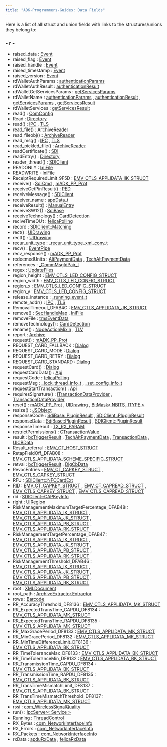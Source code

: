 ```yaml
---
title: "ADK-Programmers-Guides: Data Fields"
---
```


Here is a list of all struct and union fields with links to the structures/unions they belong to:

### - r -

- raised_data : <a href="libevt_8h.md#ad7ade96785e05476902392560244c3bb">Event</a>
- raised_flag : <a href="libevt_8h.md#afeadc31c08472b8ac47b764334f44a50">Event</a>
- raised_handle : <a href="libevt_8h.md#aef5372589861f8e8e03fb14fe9bc2454">Event</a>
- raised_timestamp : <a href="libevt_8h.md#a015bae95273e811b516f0727c2e5c3b3">Event</a>
- raised_version : <a href="libevt_8h.md#ae0b2cf0a010d20371af2271a84e90e1b">Event</a>
- rdWalletAuthParams : <a href="titusstubs_8cpp.md#a58066d0e73f799fb8ea41298229fe3fe">authenticationParams</a>
- rdWalletAuthResult : <a href="titusstubs_8cpp.md#ab771cc996cb0c4c21df2bb3cc1aec3f8">authenticationResult</a>
- rdWalletGetServicesParams : <a href="titusstubs_8cpp.md#a5126fd7fd07d82914316079041407e72">getServicesParams</a>
- rdWalletName : <a href="titusstubs_8cpp.md#ab9582040ee73c6692f04ebd933bda9bc">authenticationParams</a> , <a href="titusstubs_8cpp.md#ab9582040ee73c6692f04ebd933bda9bc">authenticationResult</a> , <a href="titusstubs_8cpp.md#ab9582040ee73c6692f04ebd933bda9bc">getServicesParams</a> , <a href="titusstubs_8cpp.md#ab9582040ee73c6692f04ebd933bda9bc">getServicesResult</a>
- rdWalletServices : <a href="titusstubs_8cpp.md#a0c953151e4a198eb1cd87595fa249e64">getServicesResult</a>
- read() : <a href="class_com_config.md#a95212aa577485c0f3f2d50f1e20544ec">ComConfig</a>
- Read : <a href="class_directory.md#abed82baf7f470b522273a3e37c24c600a809abe96853e69894bbf8e5730b31348">Directory</a>
- read() : <a href="classvfiipc_1_1_i_p_c.md#a69117eaa93a4a8bff9cb28df51abc50b">IPC</a> , <a href="classvfiipc_1_1_t_l_s.md#aa04744c17ae9eec2b37fb8c476a8c62d">TLS</a>
- read_file() : <a href="classpackmanlib_1_1io_1_1_archive_reader.md#aee6c445359ec4572d7b5aceeeb1818df">ArchiveReader</a>
- read_fileobj() : <a href="classpackmanlib_1_1io_1_1_archive_reader.md#aec6d086b6d253ccb7edf3035c7056d6f">ArchiveReader</a>
- read_msg() : <a href="classvfiipc_1_1_i_p_c.md#a5fc3e8a54237502339f9483465730704">IPC</a> , <a href="classvfiipc_1_1_t_l_s.md#a5fc3e8a54237502339f9483465730704">TLS</a>
- read_pickled_file() : <a href="classpackmanlib_1_1io_1_1_archive_reader.md#ac595ebf7d477bad0e3f526fe176875c0">ArchiveReader</a>
- readCertificate() : <a href="classlibsdi_1_1_s_d_i.md#a9233675532dc75c48289bb0aa42241fe">SDI</a>
- readEntry() : <a href="class_directory.md#a146efd6a8d54b8727b20c2164a9333d8">Directory</a>
- reader_thread() : <a href="classvfisdi_1_1_s_d_i_client.md#ab8db052d9f8525a8e04179e4625f17ac">SDIClient</a>
- READONLY : <a href="classvfisysinfo_1_1_ini_file.md#a46c8a310cf4c094f8c80e1cb8dc1f911a626af06d585fcb18d2cd6cdec0d235cf">IniFile</a>
- READWRITE : <a href="classvfisysinfo_1_1_ini_file.md#a46c8a310cf4c094f8c80e1cb8dc1f911a35c9731eb1af206e4ebcfc0bc95cd6de">IniFile</a>
- ReceiptRequiredLimit_9F5D : <a href="group___d_e_f___c_o_n_f___a_p_p_l_i.md#ab8bfa6b648fce4c5fd7101c9204b609a">EMV_CTLS_APPLIDATA_IK_STRUCT</a>
- receive() : <a href="classlibsdi_1_1_sdi_cmd.md#a22eddbbef80354a4641b55828346c7d7">SdiCmd</a> , <a href="classm_a_d_k___p_p___prot.md#ab2e55bafa77bcbdbeda4258ecadd5357">mADK_PP_Prot</a>
- receiveGetPinResult() : <a href="classlibsdi_1_1_p_e_d.md#af80596e1dd022dce76a2420ef9b1c3da">PED</a>
- receiveMessage() : <a href="group__sdilowlevel.md#ga6c1ca6f917bb545fa12b98bafddeb839">SDIClient</a>
- receiver_name : <a href="_v_h_q_utils___app_interface_8c.md#a4fa027f4647cfb03a0f730d6bcfecfa4">appData_t</a>
- receiveResult() : <a href="classlibsdi_1_1_manual_entry.md#ae382a529a8037b1583f7e2ae89521f2d">ManualEntry</a>
- receiveSW12() : <a href="classlibsdi_1_1_sdi_base.md#a23032d620c1f454fc5f00ff4f2f4ceb7">SdiBase</a>
- receiveTechnology() : <a href="classlibsdi_1_1_card_detection.md#ad6eef14b6e8830178bd8330ef2dbcb6e">CardDetection</a>
- reciveTimeOUt : <a href="titusstubs_8cpp.md#a2d3b01364d10f41d551f86d8446b444d">felicaPolling</a>
- record : <a href="group__sdidata.md#a783a337eca4cfaa10b20b552533a7c94">SDIClient::Matching</a>
- rect() : <a href="classvfigui_1_1_u_i_drawing.md#a37f4a5cdb3538080c3756d0d6110ae73">UIDrawing</a>
- rectf() : <a href="classvfigui_1_1_u_i_drawing.md#a5703a83e2a7903a788a8658e6dd19115">UIDrawing</a>
- recur_unit_type : <a href="_v_h_q_xml_dictionary_8c.md#a43473d06907c6d605e94c97cce03d1ca">_recur_unit_type_xml_conv_t</a>
- recv() : <a href="classvficom_1_1_event_pipe.md#af780052cc93b5836bc71741f5de5462e">EventPipe</a>
- recv_response() : <a href="classm_a_d_k___p_p___prot.md#a0bb666307a7aa15fc7aae63d454e4394">mADK_PP_Prot</a>
- redeemedUnits : <a href="namespacevficpl.md#ae6a2e0c6c04836ad5ebc9746b680a2ca">AltPaymentData</a> , <a href="namespacevficpl.md#ae6a2e0c6c04836ad5ebc9746b680a2ca">TechAltPaymentData</a>
- references : <a href="_v_h_q_utils__shared_8c.md#a68c1fad38a66e33894c7abaa2443fdc0">_CommMsgIdPair_t</a>
- regex : <a href="namespacesdi_1_1filesystem.md#a74a1b73c6773e3ff657617313f458742">UpdateFiles</a>
- region_height : <a href="group___a_d_k___l_e_d.md#aa615ae1fc3a32f4f956bfb84dacb9915">EMV_CTLS_LED_CONFIG_STRUCT</a>
- region_width : <a href="group___a_d_k___l_e_d.md#acfbe1348b05b64a38e68b85de539592e">EMV_CTLS_LED_CONFIG_STRUCT</a>
- region_x : <a href="group___a_d_k___l_e_d.md#ab960028561a5bca54c2f4c515b8a4fee">EMV_CTLS_LED_CONFIG_STRUCT</a>
- region_y : <a href="group___a_d_k___l_e_d.md#afa2c0adfd723a90e1f5a3b960747d2ed">EMV_CTLS_LED_CONFIG_STRUCT</a>
- release_instance : <a href="_event_scheduler_8c.md#ac34f5f6c67664bfbecc711f8c222dc97">_running_event_t</a>
- remote_addr() : <a href="classvfiipc_1_1_i_p_c.md#af5c43ffa916e2d7662a667b33646493a">IPC</a> , <a href="classvfiipc_1_1_t_l_s.md#af5c43ffa916e2d7662a667b33646493a">TLS</a>
- RemovalTimeout_DFAB4C : <a href="group___d_e_f___c_o_n_f___a_p_p_l_i.md#af781e11637a7a71b447a2a282296b875">EMV_CTLS_APPLIDATA_JK_STRUCT</a>
- remove() : <a href="class_sec_handle_map.md#a52823abb16c6f8aef9c312f0c0710a3d">SecHandleMap</a> , <a href="classvfisysinfo_1_1_ini_file.md#ac6f9c36f152f398f86c4b45347984b56">IniFile</a>
- removeFile : <a href="svc__tms_8h.md#aa24c3edbb16ed46259794c7492376b9f">tmsEventData</a>
- removeTechnology() : <a href="classlibsdi_1_1_card_detection.md#aa0e4580b1535e8cf36d697d6374847a0">CardDetection</a>
- rename() : <a href="classpackmanlib_1_1nodeaction_1_1_node_action_mixin.md#a188c163d171ffd6fd7df2efd434a498d">NodeActionMixin</a> , <a href="classvfisdi_1_1_t_l_v.md#a4059a86d9d3afa2b94a53e8a7e428fd9">TLV</a>
- report : <a href="classpackmanlib_1_1node_1_1_archive.md#a4b7febb5dfb963ed99f5e7870abce71b">Archive</a>
- request() : <a href="classm_a_d_k___p_p___prot.md#a1630f914c3dbf9ebc62ad6a5c7f9ebd9">mADK_PP_Prot</a>
- REQUEST_CARD_FALLBACK : <a href="classlibsdi_1_1_dialog.md#af0bf6879fc4a8f67f7e97c1a942fa5f9a0e964199351481bf3a31c450fedb56c2">Dialog</a>
- REQUEST_CARD_MODE : <a href="classlibsdi_1_1_dialog.md#af0bf6879fc4a8f67f7e97c1a942fa5f9">Dialog</a>
- REQUEST_CARD_RETRY : <a href="classlibsdi_1_1_dialog.md#af0bf6879fc4a8f67f7e97c1a942fa5f9ab35bdf9cd637aed737b708bf3bae3753">Dialog</a>
- REQUEST_CARD_STANDARD : <a href="classlibsdi_1_1_dialog.md#af0bf6879fc4a8f67f7e97c1a942fa5f9a73742a81100dccb66edd3073474298a7">Dialog</a>
- requestCard() : <a href="classlibsdi_1_1_dialog.md#a3f9167afa0b6593b06560072bf94be9e">Dialog</a>
- requestCardData() : <a href="classvficpl_1_1_api.md#a17fb4a4f2eed2f88e1c6bb6a0b9d2c20">Api</a>
- requestCode : <a href="titusstubs_8cpp.md#a9cb9cc4a8ff684bd44ded3688ac59087">felicaPolling</a>
- requestMsg : <a href="_v_h_q_manager_8c.md#a84263d27c916e3e84e0f7ae6faf7b519">_lock_thread_info_t</a> , <a href="_v_h_q_manager_8c.md#a84263d27c916e3e84e0f7ae6faf7b519">_set_config_info_t</a>
- requestStartTransaction() : <a href="classvficpl_1_1_api.md#ab4ec00a9c48eaedce0d7ad84e78150ca">Api</a>
- requiresSignature() : <a href="classvficpl_1_1_i_transaction_data_provider.md#aea8d6c9f406360f33543b1fc944aa2f0">ITransactionDataProvider</a> , <a href="classvficpl_1_1_transaction_data_provider.md#a6449781b0f196e38ac3dcdb1d2d25e03">TransactionDataProvider</a>
- reset() : <a href="classm_a_d_k___p_p___prot.md#ad20897c5c8bd47f5d4005989bead0e55">mADK_PP_Prot</a> , <a href="classvfigui_1_1_u_i_drawing.md#ad20897c5c8bd47f5d4005989bead0e55">UIDrawing</a> , <a href="structvfisdi_1_1_bit_mask.md#a605bc4d3e7d561c947d537e4c133b1cc">BitMask< NBITS, ITYPE ></a>
- resize() : <a href="classvfiipc_1_1_j_s_object.md#acfb8c37cf59bd178bd65f8a0b79ddb23">JSObject</a>
- responseCode : <a href="classlibsdi_1_1_sdi_base.md#abf9c293a07740b5134aae7a9c718bfd3">SdiBase::PluginResult</a> , <a href="group__sdicrd.md#ab8840bbb4083acef021e7d9177b23647">SDIClient::PluginResult</a>
- responseData : <a href="classlibsdi_1_1_sdi_base.md#aa70eafc5ee6dc07aecf6cd8083b68590">SdiBase::PluginResult</a> , <a href="group__sdicrd.md#a63578637d4cb061082ee9f05aea024b4">SDIClient::PluginResult</a>
- responseTimeout : <a href="titusstubs_8cpp.md#ac927f3777727f3e6531ce7ddbd12c405">TX_RX_PARAM</a>
- restrictPermissions() : <a href="classcom__adksec__cmd_1_1_c_transaction_value.md#a38fbeccfeda816ba75d642e654899fee">CTransactionValue</a>
- result : <a href="loadplugin_8h.md#abdd9b3d6afc4e8da7b00ce09e6f20429">bcTriggerResult</a> , <a href="namespacevficpl.md#a5734a27c6f335279bf9b0b57ae9b8f76">TechAltPaymentData</a> , <a href="namespacevficpl.md#a091e96177672531669b15d9b18121907">TransactionData</a> , <a href="classvfigui_1_1_u_i_c_b_data.md#ad2282158d90aea501e5d62d9eada1cd4">UICBData</a>
- Result_referral : <a href="group___a_d_k___t_r_x___e_x_e_c.md#a21f9d40183d72a1462d5152cf00f3b23">EMV_CT_HOST_STRUCT</a>
- RetapFieldOff_DFAB08 : <a href="group___d_e_f___c_o_n_f___a_p_p_l_i.md#a21a7d1dd4fed708472fc123a0a03abfa">EMV_CTLS_APPLIDATA_SCHEME_SPECIFIC_STRUCT</a>
- retval : <a href="loadplugin_8h.md#a7f345697df7eb20c9aba1ab6980cae8f">bcTriggerResult</a> , <a href="struct_dlg_cb_data.md#a7f345697df7eb20c9aba1ab6980cae8f">DlgCbData</a>
- RevocEntries : <a href="group___d_e_f___c_a_r_d___c_o_n_f.md#aad05155fcd539c313f48260d8ebd2f76">EMV_CT_CAPKEY_STRUCT</a> , <a href="group___d_e_f___c_a_r_d___c_o_n_f.md#aad05155fcd539c313f48260d8ebd2f76">EMV_CTLS_CAPKEY_STRUCT</a>
- RFU : <a href="group__sdinfc.md#a67bba1d740bce1ac44967e369ce929e0">SDIClient::NFCCardExt</a>
- RID : <a href="group___d_e_f___c_a_r_d___c_o_n_f.md#a7d507a69b2eb69015b1ced0f4c4d47fd">EMV_CT_CAPKEY_STRUCT</a> , <a href="group___d_e_f___c_a_r_d___c_o_n_f.md#a94a6af453c7285c5cab3531311b959e1">EMV_CT_CAPREAD_STRUCT</a> , <a href="group___d_e_f___c_a_r_d___c_o_n_f.md#a7d507a69b2eb69015b1ced0f4c4d47fd">EMV_CTLS_CAPKEY_STRUCT</a> , <a href="group___d_e_f___c_a_r_d___c_o_n_f.md#a94a6af453c7285c5cab3531311b959e1">EMV_CTLS_CAPREAD_STRUCT</a>
- rid : <a href="classvfisdi_1_1_s_d_i_client.md#aa02a07eb2259c3a44a419fefebf625c3">SDIClient::CAPKeyInfo</a>
- right : <a href="namespacevfigui.md#a2f54f8b71f0d765e2b7dbd9a8b9774ff">UIRegion</a>
- RiskManagementMaximumTargetPercentage_DFAB48 : <a href="group___d_e_f___c_o_n_f___a_p_p_l_i.md#a6ec4f8eae672a49ef9f5538dc86e3075">EMV_CTLS_APPLIDATA_IK_STRUCT</a> , <a href="group___d_e_f___c_o_n_f___a_p_p_l_i.md#a6ec4f8eae672a49ef9f5538dc86e3075">EMV_CTLS_APPLIDATA_JK_STRUCT</a> , <a href="group___d_e_f___c_o_n_f___a_p_p_l_i.md#a6ec4f8eae672a49ef9f5538dc86e3075">EMV_CTLS_APPLIDATA_PB_STRUCT</a> , <a href="group___d_e_f___c_o_n_f___a_p_p_l_i.md#a6ec4f8eae672a49ef9f5538dc86e3075">EMV_CTLS_APPLIDATA_RK_STRUCT</a>
- RiskManagementTargetPercentage_DFAB47 : <a href="group___d_e_f___c_o_n_f___a_p_p_l_i.md#aac09806019918cd2daedef5834c88740">EMV_CTLS_APPLIDATA_IK_STRUCT</a> , <a href="group___d_e_f___c_o_n_f___a_p_p_l_i.md#aac09806019918cd2daedef5834c88740">EMV_CTLS_APPLIDATA_JK_STRUCT</a> , <a href="group___d_e_f___c_o_n_f___a_p_p_l_i.md#aac09806019918cd2daedef5834c88740">EMV_CTLS_APPLIDATA_PB_STRUCT</a> , <a href="group___d_e_f___c_o_n_f___a_p_p_l_i.md#aac09806019918cd2daedef5834c88740">EMV_CTLS_APPLIDATA_RK_STRUCT</a>
- RiskManagementThreshold_DFAB46 : <a href="group___d_e_f___c_o_n_f___a_p_p_l_i.md#a096278403e842d9b135643dcc67e834c">EMV_CTLS_APPLIDATA_IK_STRUCT</a> , <a href="group___d_e_f___c_o_n_f___a_p_p_l_i.md#a096278403e842d9b135643dcc67e834c">EMV_CTLS_APPLIDATA_JK_STRUCT</a> , <a href="group___d_e_f___c_o_n_f___a_p_p_l_i.md#a096278403e842d9b135643dcc67e834c">EMV_CTLS_APPLIDATA_PB_STRUCT</a> , <a href="group___d_e_f___c_o_n_f___a_p_p_l_i.md#a096278403e842d9b135643dcc67e834c">EMV_CTLS_APPLIDATA_RK_STRUCT</a>
- root : <a href="xmldoc_8h.md#a1596180fd5e981c917fc2b4c386566f8">XMLDocument</a>
- root_path : <a href="classpackmanlib_1_1io_1_1_archive_extractor_1_1_extractor.md#ab33cf7205359ee0f91488c87df1577a0">ArchiveExtractor.Extractor</a>
- rows : <a href="classvficpl_1_1_barcode.md#a58897720d39a73af3d7686c4e8303758">Barcode</a>
- RR_AccuracyThreshold_DF8136 : <a href="group___d_e_f___c_o_n_f___a_p_p_l_i.md#aa07f0821f57d18b5d1a8c0c02ee1c62a">EMV_CTLS_APPLIDATA_MK_STRUCT</a>
- RR_ExpectedTransTime_CAPDU_DF8134 : <a href="group___d_e_f___c_o_n_f___a_p_p_l_i.md#af860b71c8466de6cfb4aaae655be44e4">EMV_CTLS_APPLIDATA_MK_STRUCT</a>
- RR_ExpectedTransTime_RAPDU_DF8135 : <a href="group___d_e_f___c_o_n_f___a_p_p_l_i.md#a99c98ba33d7b823984a9d3435666d65f">EMV_CTLS_APPLIDATA_MK_STRUCT</a>
- RR_MaxGracePeriod_DF8133 : <a href="group___d_e_f___c_o_n_f___a_p_p_l_i.md#a32193ead58f5038dbcb61f81eb5e28ae">EMV_CTLS_APPLIDATA_MK_STRUCT</a>
- RR_MinGracePeriod_DF8132 : <a href="group___d_e_f___c_o_n_f___a_p_p_l_i.md#a2bb03c9482e6fc62c5683eaef07c8e37">EMV_CTLS_APPLIDATA_MK_STRUCT</a>
- RR_MinTimeDifferenceLimit_DF8136 : <a href="group___d_e_f___c_o_n_f___a_p_p_l_i.md#a1227187c42ddbc19e0ace8fd4b6e9df0">EMV_CTLS_APPLIDATA_BK_STRUCT</a>
- RR_TimeToleranceMax_DF8133 : <a href="group___d_e_f___c_o_n_f___a_p_p_l_i.md#a38fbb20a05f4ae3a8efc4f3b375e7116">EMV_CTLS_APPLIDATA_BK_STRUCT</a>
- RR_TimeToleranceMin_DF8132 : <a href="group___d_e_f___c_o_n_f___a_p_p_l_i.md#a0d566b17e509f4da83879ad160d891f5">EMV_CTLS_APPLIDATA_BK_STRUCT</a>
- RR_TransmissionTime_CAPDU_DF8134 : <a href="group___d_e_f___c_o_n_f___a_p_p_l_i.md#a303b56140e9fb39847673561a5b0c4b0">EMV_CTLS_APPLIDATA_BK_STRUCT</a>
- RR_TransmissionTime_RAPDU_DF8135 : <a href="group___d_e_f___c_o_n_f___a_p_p_l_i.md#a30ab2daf428c19325095ac4a6e1cad56">EMV_CTLS_APPLIDATA_BK_STRUCT</a>
- RR_TransTimeMismatchLimit_DF8137 : <a href="group___d_e_f___c_o_n_f___a_p_p_l_i.md#ad860c5c0eb156cc4f81806f9363e0578">EMV_CTLS_APPLIDATA_BK_STRUCT</a>
- RR_TransTimeMismatchThreshold_DF8137 : <a href="group___d_e_f___c_o_n_f___a_p_p_l_i.md#ae4e57b81456960fa9bf5ba1eef3bc0ff">EMV_CTLS_APPLIDATA_MK_STRUCT</a>
- rssi : <a href="libcom_8h.md#ab6f4522a5a5c4577c16d0e23339a1414">com_WirelessSignalQuality</a>
- run() : <a href="class_ipc_server.md#a531e20ac2de740026b25f32dd70b16e4">IpcServer< Service ></a>
- Running : <a href="class_thread_control.md#ab3804a8a4369184ad46dadf8e54957b6a2f5f2c4a8c4f4f0519d503dcdfbf55cb">ThreadControl</a>
- RX_Bytes : <a href="libcom_8h.md#aede6b17a3932173738f7c5c0abfb138a">com_NetworkInterfaceInfo</a>
- RX_Errors : <a href="libcom_8h.md#ab3efbbdefd73b05f6028b54236b243a5">com_NetworkInterfaceInfo</a>
- RX_Packets : <a href="libcom_8h.md#a87f752a4097af5bd9510703bcbb9ab48">com_NetworkInterfaceInfo</a>
- rxData : <a href="titusstubs_8cpp.md#a6336279f8d22c59ab3472ec69e192642">apduRxData</a> , <a href="titusstubs_8cpp.md#a6336279f8d22c59ab3472ec69e192642">felicaRxData</a>
